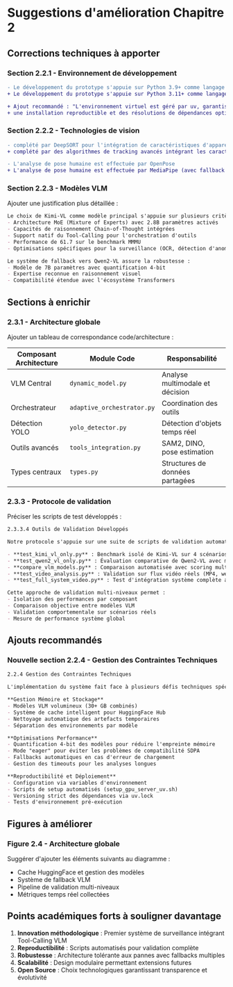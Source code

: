 # Suggestions d'amélioration Chapitre 2

## Corrections techniques à apporter

### Section 2.2.1 - Environnement de développement
```diff
- Le développement du prototype s'appuie sur Python 3.9+ comme langage principal
+ Le développement du prototype s'appuie sur Python 3.11+ comme langage principal

+ Ajout recommandé : "L'environnement virtuel est géré par uv, garantissant 
+ une installation reproductible et des résolutions de dépendances optimisées."
```

### Section 2.2.2 - Technologies de vision
```diff
- complété par DeepSORT pour l'intégration de caractéristiques d'apparence
+ complété par des algorithmes de tracking avancés intégrant les caractéristiques d'apparence

- L'analyse de pose humaine est effectuée par OpenPose
+ L'analyse de pose humaine est effectuée par MediaPipe (avec fallback sur OpenPose si disponible)
```

### Section 2.2.3 - Modèles VLM
Ajouter une justification plus détaillée :
```markdown
Le choix de Kimi-VL comme modèle principal s'appuie sur plusieurs critères techniques :
- Architecture MoE (Mixture of Experts) avec 2.8B paramètres activés
- Capacités de raisonnement Chain-of-Thought intégrées  
- Support natif du Tool-Calling pour l'orchestration d'outils
- Performance de 61.7 sur le benchmark MMMU
- Optimisations spécifiques pour la surveillance (OCR, détection d'anomalies)

Le système de fallback vers Qwen2-VL assure la robustesse :
- Modèle de 7B paramètres avec quantification 4-bit
- Expertise reconnue en raisonnement visuel
- Compatibilité étendue avec l'écosystème Transformers
```

## Sections à enrichir

### 2.3.1 - Architecture globale
Ajouter un tableau de correspondance code/architecture :

| Composant Architecture | Module Code | Responsabilité |
|----------------------|-------------|----------------|
| VLM Central | `dynamic_model.py` | Analyse multimodale et décision |
| Orchestrateur | `adaptive_orchestrator.py` | Coordination des outils |
| Détection YOLO | `yolo_detector.py` | Détection d'objets temps réel |
| Outils avancés | `tools_integration.py` | SAM2, DINO, pose estimation |
| Types centraux | `types.py` | Structures de données partagées |

### 2.3.3 - Protocole de validation
Préciser les scripts de test développés :

```markdown
2.3.3.4 Outils de Validation Développés

Notre protocole s'appuie sur une suite de scripts de validation automatisés :

- **test_kimi_vl_only.py** : Benchmark isolé de Kimi-VL sur 4 scénarios de surveillance
- **test_qwen2_vl_only.py** : Évaluation comparative de Qwen2-VL avec métriques identiques  
- **compare_vlm_models.py** : Comparaison automatisée avec scoring multi-critères
- **test_video_analysis.py** : Validation sur flux vidéo réels (MP4, webcam, RTSP)
- **test_full_system_video.py** : Test d'intégration système complète avec orchestration

Cette approche de validation multi-niveaux permet :
- Isolation des performances par composant
- Comparaison objective entre modèles VLM
- Validation comportementale sur scénarios réels
- Mesure de performance système global
```

## Ajouts recommandés

### Nouvelle section 2.2.4 - Gestion des Contraintes Techniques
```markdown
2.2.4 Gestion des Contraintes Techniques

L'implémentation du système fait face à plusieurs défis techniques spécifiques :

**Gestion Mémoire et Stockage**
- Modèles VLM volumineux (30+ GB combinés)
- Système de cache intelligent pour HuggingFace Hub
- Nettoyage automatique des artefacts temporaires
- Séparation des environnements par modèle

**Optimisations Performance**  
- Quantification 4-bit des modèles pour réduire l'empreinte mémoire
- Mode "eager" pour éviter les problèmes de compatibilité SDPA
- Fallbacks automatiques en cas d'erreur de chargement
- Gestion des timeouts pour les analyses longues

**Reproductibilité et Déploiement**
- Configuration via variables d'environnement
- Scripts de setup automatisés (setup_gpu_server_uv.sh)
- Versioning strict des dépendances via uv.lock
- Tests d'environnement pré-exécution
```

## Figures à améliorer

### Figure 2.4 - Architecture globale
Suggérer d'ajouter les éléments suivants au diagramme :
- Cache HuggingFace et gestion des modèles
- Système de fallback VLM
- Pipeline de validation multi-niveaux
- Métriques temps réel collectées

## Points académiques forts à souligner davantage

1. **Innovation méthodologique** : Premier système de surveillance intégrant Tool-Calling VLM
2. **Reproductibilité** : Scripts automatisés pour validation complète  
3. **Robustesse** : Architecture tolérante aux pannes avec fallbacks multiples
4. **Scalabilité** : Design modulaire permettant extensions futures
5. **Open Source** : Choix technologiques garantissant transparence et évolutivité